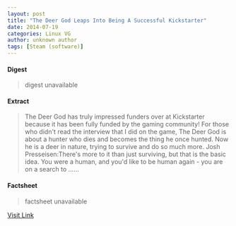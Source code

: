 ```yaml
---
layout: post
title: "The Deer God Leaps Into Being A Successful Kickstarter"
date: 2014-07-19
categories: Linux VG
author: unknown author
tags: [Steam (software)]
---
```



#### Digest
>digest unavailable

#### Extract
>The Deer God has truly impressed funders over at Kickstarter because it has been fully funded by the gaming community! For those who didn't read the interview that I did on the game, The Deer God is about a hunter who dies and becomes the thing he once hunted. Now he is a deer in nature, trying to survive and do so much more. Josh Presseisen:There's more to it than just surviving, but that is the basic idea. You were a human, and you'd like to be human again - you are on a search to ......

#### Factsheet
>factsheet unavailable

[Visit Link](http://www.gameskinny.com/1z9u5/the-deer-god-leaps-into-being-a-successful-kickstarter)


